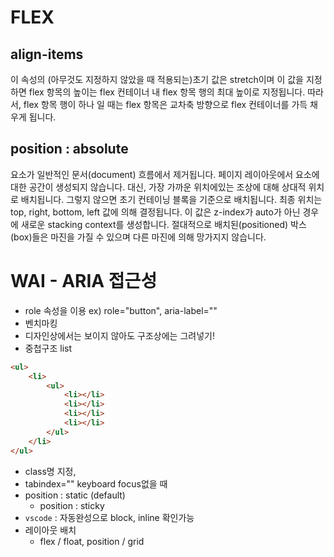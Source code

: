 
# FLEX

## align-items

이 속성의 (아무것도 지정하지 않았을 때 적용되는)초기 값은 stretch이며 이 값을 지정하면 flex 항목의 높이는 flex 컨테이너 내 flex 항목 행의 최대 높이로 지정됩니다. 따라서, flex 항목 행이 하나 일 때는 flex 항목은 교차축 방향으로 flex 컨테이너를 가득 채우게 됩니다.

## position : absolute
요소가 일반적인 문서(document) 흐름에서 제거됩니다. 페이지 레이아웃에서 요소에 대한 공간이 생성되지 않습니다. 대신, 가장 가까운 위치에있는 조상에 대해 상대적 위치로 배치됩니다. 그렇지 않으면 초기 컨테이닝 블록을 기준으로 배치됩니다. 최종 위치는 top, right, bottom, left 값에 의해 결정됩니다. 이 값은 z-index가 auto가 아닌 경우에 새로운 stacking context를 생성합니다. 절대적으로 배치된(positioned) 박스(box)들은 마진을 가질 수 있으며 다른 마진에 의해 망가지지 않습니다.


# WAI - ARIA 접근성
- role 속성을 이용 ex) role="button", aria-label=""
- 벤치마킹
- 디자인상에서는 보이지 않아도 구조상에는 그려넣기! 
- 중첩구조 list
```html
<ul>
    <li>
        <ul>
            <li></li>
            <li></li>
            <li></li>
            <li></li>
        </ul>
    </li>
</ul>
```
- class명 지정, 
- tabindex="" keyboard focus없을 때
- position : static (default)
  + position : sticky   
- `vscode` : 자동완성으로 block, inline 확인가능
- 레이아웃 배치
     + flex / float, position / grid

